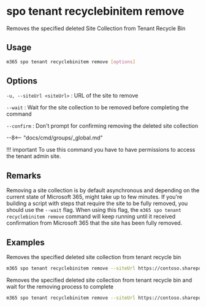# spo tenant recyclebinitem remove

Removes the specified deleted Site Collection from Tenant Recycle Bin

## Usage

```sh
m365 spo tenant recyclebinitem remove [options]
```

## Options

`-u, --siteUrl <siteUrl>`
: URL of the site to remove

`--wait`
: Wait for the site collection to be removed before completing the command

`--confirm`
: Don't prompt for confirming removing the deleted site collection

--8<-- "docs/cmd/groups/_global.md"

!!! important
    To use this command you have to have permissions to access the tenant admin site.

## Remarks

Removing a site collection is by default asynchronous and depending on the current state of Microsoft 365, might take up to few minutes. If you're building a script with steps that require the site to be fully removed, you should use the `--wait` flag. When using this flag, the `m365 spo tenant recyclebinitem remove` command will keep running until it received confirmation from Microsoft 365 that the site has been fully removed.

## Examples

Removes the specified deleted site collection from tenant recycle bin

```sh
m365 spo tenant recyclebinitem remove --siteUrl https://contoso.sharepoint.com/sites/team
```

Removes the specified deleted site collection from tenant recycle bin and wait for the removing process to complete

```sh
m365 spo tenant recyclebinitem remove --siteUrl https://contoso.sharepoint.com/sites/team --wait
```
